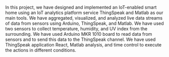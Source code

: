 In this project, we have designed and implemented an IoT-enabled smart home using an IoT analytics platform service ThingSpeak and Matlab as our main tools. We have aggregated, visualized, and analyzed live data streams of data from sensors using Arduino, ThingSpeak, and Matlab. We have used two sensors to collect temperature, humidity, and UV index from the surrounding. We have used Arduino MKR 1010 board to read data from sensors and to send this data to the ThingSpeak channel. We have used ThingSpeak application React, Matlab analysis, and time control to execute the actions in different conditions.
